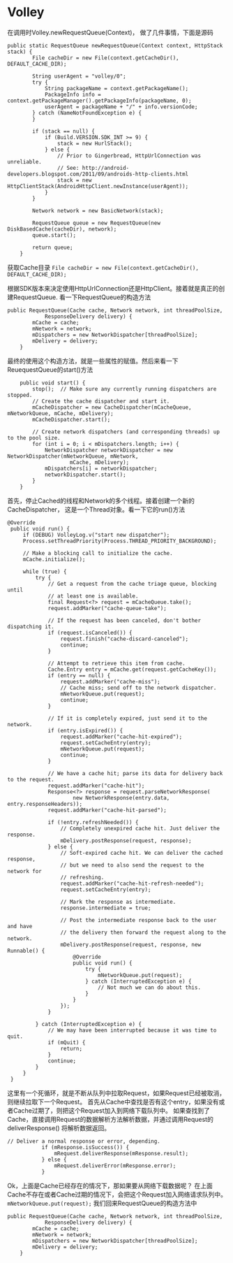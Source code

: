 # Volley

在调用时Volley.newRequestQueue(Context)， 做了几件事情，下面是源码

```
public static RequestQueue newRequestQueue(Context context, HttpStack stack) {
        File cacheDir = new File(context.getCacheDir(), DEFAULT_CACHE_DIR);

        String userAgent = "volley/0";
        try {
            String packageName = context.getPackageName();
            PackageInfo info = context.getPackageManager().getPackageInfo(packageName, 0);
            userAgent = packageName + "/" + info.versionCode;
        } catch (NameNotFoundException e) {
        }

        if (stack == null) {
            if (Build.VERSION.SDK_INT >= 9) {
                stack = new HurlStack();
            } else {
                // Prior to Gingerbread, HttpUrlConnection was unreliable.
                // See: http://android-developers.blogspot.com/2011/09/androids-http-clients.html
                stack = new HttpClientStack(AndroidHttpClient.newInstance(userAgent));
            }
        }

        Network network = new BasicNetwork(stack);

        RequestQueue queue = new RequestQueue(new DiskBasedCache(cacheDir), network);
        queue.start();

        return queue;
    }
```
获取Cache目录
``` File cacheDir = new File(context.getCacheDir(), DEFAULT_CACHE_DIR); ```

根据SDK版本来决定使用HttpUrlConnection还是HttpClient。接着就是真正的创建RequestQueue.
看一下RequestQueue的构造方法
```
public RequestQueue(Cache cache, Network network, int threadPoolSize,
            ResponseDelivery delivery) {
        mCache = cache;
        mNetwork = network;
        mDispatchers = new NetworkDispatcher[threadPoolSize];
        mDelivery = delivery;
    }

```
最终的使用这个构造方法，就是一些属性的赋值。然后来看一下ReuequestQueue的start()方法

```
    public void start() {
        stop();  // Make sure any currently running dispatchers are stopped.
        // Create the cache dispatcher and start it.
        mCacheDispatcher = new CacheDispatcher(mCacheQueue, mNetworkQueue, mCache, mDelivery);
        mCacheDispatcher.start();

        // Create network dispatchers (and corresponding threads) up to the pool size.
        for (int i = 0; i < mDispatchers.length; i++) {
            NetworkDispatcher networkDispatcher = new NetworkDispatcher(mNetworkQueue, mNetwork,
                    mCache, mDelivery);
            mDispatchers[i] = networkDispatcher;
            networkDispatcher.start();
        }
    }
```
首先，停止Cached的线程和Network的多个线程。接着创建一个新的CacheDispatcher， 这是一个Thread对象。看一下它的run()方法
```
@Override
 public void run() {
     if (DEBUG) VolleyLog.v("start new dispatcher");
     Process.setThreadPriority(Process.THREAD_PRIORITY_BACKGROUND);

     // Make a blocking call to initialize the cache.
     mCache.initialize();

     while (true) {
         try {
             // Get a request from the cache triage queue, blocking until
             // at least one is available.
             final Request<?> request = mCacheQueue.take();
             request.addMarker("cache-queue-take");

             // If the request has been canceled, don't bother dispatching it.
             if (request.isCanceled()) {
                 request.finish("cache-discard-canceled");
                 continue;
             }

             // Attempt to retrieve this item from cache.
             Cache.Entry entry = mCache.get(request.getCacheKey());
             if (entry == null) {
                 request.addMarker("cache-miss");
                 // Cache miss; send off to the network dispatcher.
                 mNetworkQueue.put(request);
                 continue;
             }

             // If it is completely expired, just send it to the network.
             if (entry.isExpired()) {
                 request.addMarker("cache-hit-expired");
                 request.setCacheEntry(entry);
                 mNetworkQueue.put(request);
                 continue;
             }

             // We have a cache hit; parse its data for delivery back to the request.
             request.addMarker("cache-hit");
             Response<?> response = request.parseNetworkResponse(
                     new NetworkResponse(entry.data, entry.responseHeaders));
             request.addMarker("cache-hit-parsed");

             if (!entry.refreshNeeded()) {
                 // Completely unexpired cache hit. Just deliver the response.
                 mDelivery.postResponse(request, response);
             } else {
                 // Soft-expired cache hit. We can deliver the cached response,
                 // but we need to also send the request to the network for
                 // refreshing.
                 request.addMarker("cache-hit-refresh-needed");
                 request.setCacheEntry(entry);

                 // Mark the response as intermediate.
                 response.intermediate = true;

                 // Post the intermediate response back to the user and have
                 // the delivery then forward the request along to the network.
                 mDelivery.postResponse(request, response, new Runnable() {
                     @Override
                     public void run() {
                         try {
                             mNetworkQueue.put(request);
                         } catch (InterruptedException e) {
                             // Not much we can do about this.
                         }
                     }
                 });
             }

         } catch (InterruptedException e) {
             // We may have been interrupted because it was time to quit.
             if (mQuit) {
                 return;
             }
             continue;
         }
     }
 }

```
这里有一个死循环，就是不断从队列中拉取Request，如果Request已经被取消，则继续拉取下一个Request。
首先从Cache中查找是否有这个entry，如果没有或者Cache过期了，则把这个Request加入到网络下载队列中。
如果查找到了Cache，直接调用Request的数据解析方法解析数据，并通过调用Request的deliverResponse()
将解析数据返回。

```
// Deliver a normal response or error, depending.
           if (mResponse.isSuccess()) {
               mRequest.deliverResponse(mResponse.result);
           } else {
               mRequest.deliverError(mResponse.error);
           }

```

Ok，上面是Cache已经存在的情况下，那如果要从网络下载数据呢？
在上面Cache不存在或者Cache过期的情况下，会把这个Request加入网络请求队列中。
``` mNetworkQueue.put(request); ```
我们回来RequestQueue的构造方法中
```
public RequestQueue(Cache cache, Network network, int threadPoolSize,
            ResponseDelivery delivery) {
        mCache = cache;
        mNetwork = network;
        mDispatchers = new NetworkDispatcher[threadPoolSize];
        mDelivery = delivery;
    }

```
